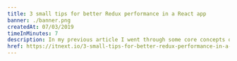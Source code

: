 ```yaml
---
title: 3 small tips for better Redux performance in a React app
banner: ./banner.png
createdAt: 07/03/2019
timeInMinutes: 7
description: In my previous article I went through some core concepts of performance optimisation in React apps. This article will extend these concepts by focusing on practices which will make sure that the introduction of Redux into your project is not causing any perf bottlenecks as your app grows.
href: https://itnext.io/3-small-tips-for-better-redux-performance-in-a-react-app-9cde549df6af
---
```

